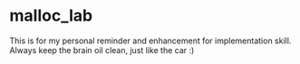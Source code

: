 # malloc_lab
This is for my personal reminder and enhancement for implementation skill. Always keep the brain oil clean, just like the car :)
